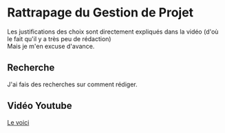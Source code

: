 # Rattrapage du Gestion de Projet
Les justifications des choix sont directement expliqués dans la vidéo (d'où le fait qu'il y a très peu de rédaction) <br>
Mais je m'en excuse d'avance. <br>

## Recherche
J'ai fais des recherches sur comment rédiger.

## Vidéo Youtube
<a href="https://www.youtube.com/watch?v=3as2FT3O6Bk">Le voici</a>
